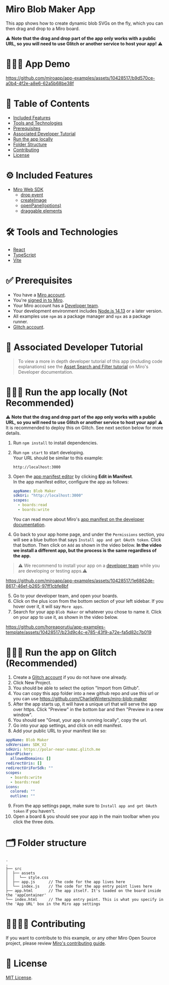 # Miro Blob Maker App

This app shows how to create dynamic blob SVGs on the fly, which you can then drag and drop to a Miro board.

⚠️ <b>Note that the drag and drop part of the app only works with a public URL, so you will need to use Glitch or another service to host your app!</b> ⚠️

# 👨🏻‍💻 App Demo

https://github.com/miroapp/app-examples/assets/10428517/b9d570ce-a0b4-4f2e-a8e6-62a5b68be38f

# 📒 Table of Contents

- [Included Features](#features)
- [Tools and Technologies](#tools)
- [Prerequisites](#prerequisites)
- [Associated Developer Tutorial](#tutorial)
- [Run the app locally](#run)
- [Folder Structure](#folder)
- [Contributing](#contributing)
- [License](#license)

# ⚙️ Included Features <a name="features"></a>

- [Miro Web SDK](https://developers.miro.com/docs/web-sdk-reference)
  - [drop event](https://developers.miro.com/docs/ui_boardui#drop-event)
  - [createImage](https://developers.miro.com/docs/board_board#createimage)
  - [openPanel(options)](https://developers.miro.com/docs/ui_boardui#openpanel)
  - [draggable elements](https://developers.miro.com/docs/add-drag-and-drop-to-your-app#add-draggable-elements-to-the-app-panel)

# 🛠️ Tools and Technologies <a name="tools"></a>

- [React](https://react.dev/)
- [TypeScript](https://www.typescriptlang.org/)
- [Vite](https://vitejs.dev/)

# ✅ Prerequisites <a name="prerequisites"></a>

- You have a [Miro account](https://miro.com/signup/).
- You're [signed in to Miro](https://miro.com/login/).
- Your Miro account has a [Developer team](https://developers.miro.com/docs/create-a-developer-team).
- Your development environment includes [Node.js 14.13](https://nodejs.org/en/download) or a later version.
- All examples use `npm` as a package manager and `npx` as a package runner.
- [Glitch account](https://glitch.com/).

# 📖 Associated Developer Tutorial <a name="tutorial"></a>

> To view a more in depth developer tutorial
> of this app (including code explanations) see the [Asset Search and Filter tutorial](https://developers.miro.com/docs/adding-search-and-filter-to-an-sdk-app) on Miro's Developer documentation.

# 🏃🏽‍♂️ Run the app locally (Not Recommended) <a name="run"></a>

⚠️ <b>Note that the drag and drop part of the app only works with a public URL, so you will need to
use Glitch or another service to host your app!</b> ⚠️ It is recommended to deploy this on Glitch. See
next section below for more details.

1. Run `npm install` to install dependencies.
2. Run `npm start` to start developing. \
   Your URL should be similar to this example:
   ```
   http://localhost:3000
   ```
3. Open the [app manifest editor](https://developers.miro.com/docs/manually-create-an-app#step-2-configure-your-app-in-miro) by clicking **Edit in Manifest**. \
    In the app manifest editor, configure the app as follows:

   ```yaml
   appName: Blob Maker
   sdkUri: "http://localhost:3000"
   scopes:
     - boards:read
     - boards:write
   ```

   You can read more about Miro's [app manifest on the developer documentation](https://developers.miro.com/docs/app-manifest).

4. Go back to your app home page, and under the `Permissions` section, you will see a blue button that says `Install app and get OAuth token`. Click that button. Then click on `Add` as shown in the video below. <b>In the video we install a different app, but the process is the same regardless of the app.</b>

> ⚠️ We recommend to install your app on a [developer team](https://developers.miro.com/docs/create-a-developer-team) while you are developing or testing apps.⚠️

https://github.com/miroapp/app-examples/assets/10428517/1e6862de-8617-46ef-b265-97ff1cbfe8bf

5. Go to your developer team, and open your boards.
6. Click on the plus icon from the bottom section of your left sidebar. If you hover over it, it will say `More apps`.
7. Search for your app `Blob Maker` or whatever you chose to name it. Click on your app to use it, as shown in the video below.

https://github.com/horeaporutiu/app-examples-template/assets/10428517/b23d9c4c-e785-43f9-a72e-fa5d82c7b019

# 🏃🏽‍♂️ Run the app on Glitch (Recommended) <a name="run"></a>

1. Create a [Glitch account](https://glitch.com/) if you do not have one already.
2. Click New Project.
3. You should be able to select the option "Import from Github".
4. You can copy this app folder into a new github repo and use this url or you can use https://github.com/CharlieWinters/miro-blob-maker
5. After the app starts up, it will have a unique url that will serve the app over https. Click "Preview" in the bottom bar and then "Preview in a new window".
6. You should see "Great, your app is running locally", copy the url.
7. Go into your app settings, and click on edit manifest.
8. Add your public URL to your manifest like so:

```yaml
appName: Blob Maker
sdkVersion: SDK_V2
sdkUri: https://polar-near-sumac.glitch.me
boardPicker:
  allowedDomains: []
redirectUris: []
redirectUriForSdk: ""
scopes:
  - boards:write
  - boards:read
icons:
  colored: ""
  outline: ""
```

9. From the app settings page, make sure to `Install app and get OAuth token` if you haven't.
10. Open a board & you should see your app in the main toolbar when you click the three dots.

# 🗂️ Folder structure <a name="folder"></a>

```
.
.
├── src
│  ├── assets
│  │  └── style.css
│  ├── app.js      // The code for the app lives here
│  └── index.js    // The code for the app entry point lives here
├── app.html       // The app itself. It's loaded on the board inside the 'appContainer'
└── index.html     // The app entry point. This is what you specify in the 'App URL' box in the Miro app settings
```

# 🫱🏻‍🫲🏽 Contributing <a name="contributing"></a>

If you want to contribute to this example, or any other Miro Open Source project, please review [Miro's contributing guide](https://github.com/miroapp/app-examples/blob/main/CONTRIBUTING.md).

# 🪪 License <a name="license"></a>

[MIT License](https://github.com/miroapp/app-examples/blob/main/LICENSE).
